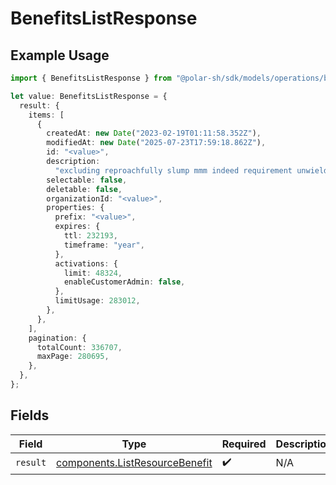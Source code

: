 # BenefitsListResponse

## Example Usage

```typescript
import { BenefitsListResponse } from "@polar-sh/sdk/models/operations/benefitslist.js";

let value: BenefitsListResponse = {
  result: {
    items: [
      {
        createdAt: new Date("2023-02-19T01:11:58.352Z"),
        modifiedAt: new Date("2025-07-23T17:59:18.862Z"),
        id: "<value>",
        description:
          "excluding reproachfully slump mmm indeed requirement unwieldy mmm till",
        selectable: false,
        deletable: false,
        organizationId: "<value>",
        properties: {
          prefix: "<value>",
          expires: {
            ttl: 232193,
            timeframe: "year",
          },
          activations: {
            limit: 48324,
            enableCustomerAdmin: false,
          },
          limitUsage: 283012,
        },
      },
    ],
    pagination: {
      totalCount: 336707,
      maxPage: 280695,
    },
  },
};
```

## Fields

| Field                                                                            | Type                                                                             | Required                                                                         | Description                                                                      |
| -------------------------------------------------------------------------------- | -------------------------------------------------------------------------------- | -------------------------------------------------------------------------------- | -------------------------------------------------------------------------------- |
| `result`                                                                         | [components.ListResourceBenefit](../../models/components/listresourcebenefit.md) | :heavy_check_mark:                                                               | N/A                                                                              |